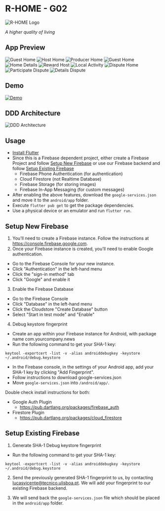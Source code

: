 # R-HOME - G02

![R-HOME Logo](screenshots/rhome-logo.svg "R-HOME Logo")

_A higher quality of living_

## App Preview

![Guest Home](screenshots/guest-home.png "Guest Home")
![Host Home](screenshots/host-home.png "Host Home")
![Producer Home](screenshots/producer-home.png "Producer Home")
![Guest Home](screenshots/guest-home-filled.png "Guest Home")
![Home Details](screenshots/home-details.png "Home Details")
![Reward Host](screenshots/reward-host.png "Reward Host")
![Local Activity](screenshots/local-activity.png "Local Activity")
![Dispute Home](screenshots/dispute-home.png "Dispute Home")
![Participate Dispute](screenshots/participate-disputes.png "Participate Dispute")
![Details Dispute](screenshots/details-disputes.png "Details Dispute")

## Demo

[![Demo](screenshots/thumbnail.jpg)](https://drive.google.com/file/d/17cdk404G11T7XEnBST-gLjoYpuNHBik9/view?usp=sharing)

## DDD Architecture

![DDD Architecture](screenshots/ddd-architecture.svg "DDD Architecture")

## Usage

* [Install Flutter](https://flutter.dev/docs/get-started/install)
* Since this is a Firebase dependent project, either create a Firebase Project and follow [Setup New Firebase](#setup-new-firebase) or use our Firebase backend and follow [Setup Existing Firebase](#setup-existing-firebase)
  * Firebase Phone Authentication (for authentication)
  * Cloud Firestore (not Realtime Database)
  * Firebase Storage (for storing images)
  * Firebase In-App Messaging (for custom messages)
* After enabling the above features, download the `google-services.json` and move it to the `android/app` folder.
* Execute `flutter pub get` to get the package dependencies.
* Use a physical device or an emulator and run `flutter run`.

## Setup New Firebase

1. You'll need to create a Firebase instance. Follow the instructions at https://console.firebase.google.com.
2. Once your Firebase instance is created, you'll need to enable Google authentication.

* Go to the Firebase Console for your new instance.
* Click "Authentication" in the left-hand menu
* Click the "sign-in method" tab
* Click "Google" and enable it

3. Enable the Firebase Database
* Go to the Firebase Console
* Click "Database" in the left-hand menu
* Click the Cloudstore "Create Database" button
* Select "Start in test mode" and "Enable"

4. Debug keystore fingerprint

* Create an app within your Firebase instance for Android, with package name com.yourcompany.news
* Run the following command to get your SHA-1 key:

```
keytool -exportcert -list -v -alias androiddebugkey -keystore ~/.android/debug.keystore
```

* In the Firebase console, in the settings of your Android app, add your SHA-1 key by clicking "Add Fingerprint".
* Follow instructions to download google-services.json
* Move `google-services.json` into `/android/app/`.

Double check install instructions for both:
   - Google Auth Plugin
     - https://pub.dartlang.org/packages/firebase_auth
   - Firestore Plugin
     -  https://pub.dartlang.org/packages/cloud_firestore


## Setup Existing Firebase

1. Generate SHA-1 Debug keystore fingerprint

* Run the following command to get your SHA-1 key:

```
keytool -exportcert -list -v -alias androiddebugkey -keystore ~/.android/debug.keystore
```

2. Send the previously generated SHA-1 fingerprint to us, by contacting <lucasvicente@tecnico.ulisboa.pt>. We will add your fingerprint to our existing Firebase backend. 

3. We will send back the `google-services.json` file which should be placed in the `android/app` folder.